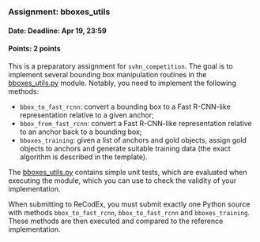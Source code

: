 ### Assignment: bboxes_utils
#### Date: Deadline: Apr 19, 23:59
#### Points: 2 points

This is a preparatory assignment for `svhn_competition`. The goal is to
implement several bounding box manipulation routines in the
[bboxes_utils.py](https://github.com/ufal/npfl114/tree/master/labs/06/bboxes_utils.py)
module. Notably, you need to implement the following methods:
- `bbox_to_fast_rcnn`: convert a bounding box to a Fast R-CNN-like
  representation relative to a given anchor;
- `bbox_from_fast_rcnn`: convert a Fast R-CNN-like representation relative to an
  anchor back to a bounding box;
- `bboxes_training`: given a list of anchors and gold objects, assign gold
  objects to anchors and generate suitable training data (the exact algorithm
  is described in the template).

The [bboxes_utils.py](https://github.com/ufal/npfl114/tree/master/labs/06/bboxes_utils.py)
contains simple unit tests, which are evaluated when executing the module,
which you can use to check the validity of your implementation.

When submitting to ReCodEx, you must submit exactly one Python source with
methods `bbox_to_fast_rcnn`, `bbox_to_fast_rcnn` and `bboxes_training`.
These methods are then executed and compared to the reference implementation.

